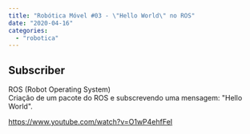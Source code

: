 ```yaml
---
title: "Robótica Móvel #03 - \"Hello World\" no ROS"
date: "2020-04-16"
categories: 
  - "robotica"
---
```


## Subscriber

ROS (Robot Operating System)  
Criação de um pacote do ROS e subscrevendo uma mensagem: "Hello World".

https://www.youtube.com/watch?v=O1wP4ehfFeI
